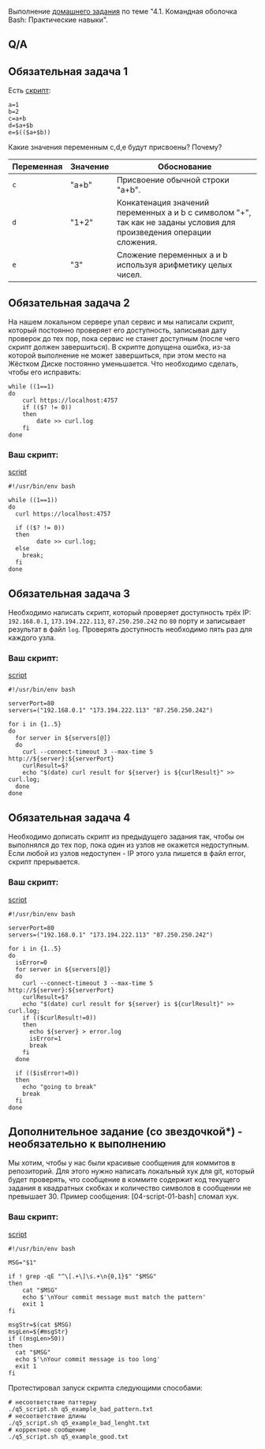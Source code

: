 Выполнение [домашнего задания](https://github.com/netology-code/sysadm-homeworks/blob/devsys10/04-script-01-bash/README.md) 
по теме "4.1. Командная оболочка Bash: Практические навыки".

## Q/A

## Обязательная задача 1

Есть [скрипт](./q1_script.sh):
```shell
a=1
b=2
c=a+b
d=$a+$b
e=$(($a+$b))
```

Какие значения переменным c,d,e будут присвоены? Почему?

| Переменная | Значение | Обоснование                                                                                                          |
|------------|----------|----------------------------------------------------------------------------------------------------------------------|
| `c`        | "a+b"    | Присвоение обычной строки "a+b".                                                                                     |
| `d`        | "1+2"    | Конкатенация значений переменных a и b с символом "+", так как не заданы условия для произведения операции сложения. |
| `e`        | "3"      | Сложение переменных a и b используя арифметику целых чисел.                                                          |


## Обязательная задача 2
На нашем локальном сервере упал сервис и мы написали скрипт, который постоянно проверяет его доступность, записывая дату проверок до тех пор, пока сервис не станет доступным (после чего скрипт должен завершиться). В скрипте допущена ошибка, из-за которой выполнение не может завершиться, при этом место на Жёстком Диске постоянно уменьшается. Что необходимо сделать, чтобы его исправить:
```shell
while ((1==1)
do
	curl https://localhost:4757
	if (($? != 0))
	then
		date >> curl.log
	fi
done
```

### Ваш скрипт:

[script](./q2_script.sh)

```shell
#!/usr/bin/env bash

while ((1==1))
do
  curl https://localhost:4757

  if (($? != 0))
  then
		date >> curl.log;
  else
    break;
  fi
done
```

## Обязательная задача 3
Необходимо написать скрипт, который проверяет доступность трёх IP: `192.168.0.1`, `173.194.222.113`, `87.250.250.242` по `80` порту и записывает результат в файл `log`. Проверять доступность необходимо пять раз для каждого узла.

### Ваш скрипт:

[script](./q3_script.sh)
```shell
#!/usr/bin/env bash

serverPort=80
servers=("192.168.0.1" "173.194.222.113" "87.250.250.242")

for i in {1..5}
do
  for server in ${servers[@]}
  do
    curl --connect-timeout 3 --max-time 5 http://${server}:${serverPort}
    curlResult=$?
    echo "$(date) curl result for ${server} is ${curlResult}" >> curl.log;
  done
done
```

## Обязательная задача 4
Необходимо дописать скрипт из предыдущего задания так, чтобы он выполнялся до тех пор, пока один из узлов не окажется недоступным. Если любой из узлов недоступен - IP этого узла пишется в файл error, скрипт прерывается.

### Ваш скрипт:

[script](./q4_script.sh)

```shell
#!/usr/bin/env bash

serverPort=80
servers=("192.168.0.1" "173.194.222.113" "87.250.250.242")

for i in {1..5}
do
  isError=0
  for server in ${servers[@]}
  do
    curl --connect-timeout 3 --max-time 5 http://${server}:${serverPort}
    curlResult=$?
    echo "$(date) curl result for ${server} is ${curlResult}" >> curl.log;
    if (($curlResult!=0))
    then
      echo ${server} > error.log
      isError=1
      break
    fi
  done

  if (($isError!=0))
  then
    echo "going to break"
    break
  fi
done
```

## Дополнительное задание (со звездочкой*) - необязательно к выполнению

Мы хотим, чтобы у нас были красивые сообщения для коммитов в репозиторий. Для этого нужно написать локальный хук для git, который будет проверять, 
что сообщение в коммите содержит код текущего задания в квадратных скобках и количество символов в сообщении не превышает 30. 
Пример сообщения: \[04-script-01-bash\] сломал хук.

### Ваш скрипт:

[script](./q5_script.sh)

```shell
#!/usr/bin/env bash

MSG="$1"

if ! grep -qE "^\[.+\]\s.+\n{0,1}$" "$MSG"
then
    cat "$MSG"
    echo $'\nYour commit message must match the pattern'
    exit 1
fi

msgStr=$(cat $MSG)
msgLen=${#msgStr}
if ((msgLen>50))
then
  cat "$MSG"
  echo $'\nYour commit message is too long'
  exit 1
fi
```

Протестировал запуск скрипта следующими способами:

```shell
# несоответствие паттерну
./q5_script.sh q5_example_bad_pattern.txt
# несоответствие длины
./q5_script.sh q5_example_bad_lenght.txt
# корректное сообщение
./q5_script.sh q5_example_good.txt
```